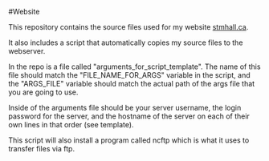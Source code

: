 #Website

This repository contains the source files used for my website
[stmhall.ca](http://www.stmhall.ca).

It also includes a script that automatically copies my source files to the
webserver.

In the repo is a file called "arguments_for_script_template". The name of this
file should match the "FILE_NAME_FOR_ARGS" variable in the script, and the
"ARGS_FILE" variable should match the actual path of the args file that you are
going to use.

Inside of the arguments file should be your server username, the login password
for the server, and the hostname of the server on each of their own lines in
that order (see template).

This script will also install a program called ncftp which is what it uses to
transfer files via ftp.
